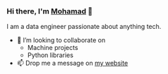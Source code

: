 ### Hi there, I'm [Mohamad](https://www.hallak.io) 👋
I am a data engineer passionate about anything tech.


* 👯 I’m looking to collaborate on
  * Machine projects
  * Python libraries
* 📫 Drop me a message on [my website](https://hallak.io/contact/)

<!--
**mrhallak/mrhallak** is a ✨ _special_ ✨ repository because its `README.md` (this file) appears on your GitHub profile.

Here are some ideas to get you started:

- 🔭 I’m currently working on ...
- 🌱 I’m currently learning ...
- 👯 I’m looking to collaborate on ...
- 🤔 I’m looking for help with ...
- 💬 Ask me about ...
- 📫 How to reach me: ...
- 😄 Pronouns: ...
- ⚡ Fun fact: ...
-->
